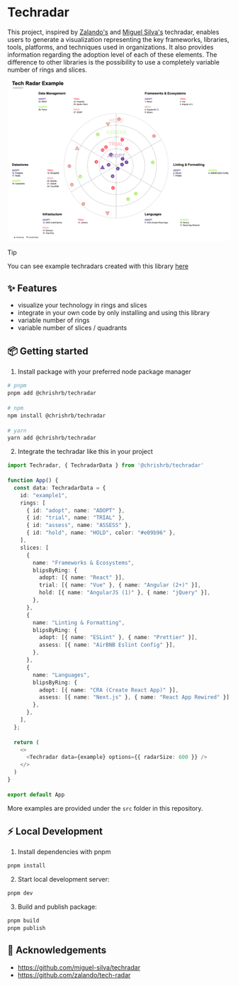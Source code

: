 # Techradar

This project, inspired by [Zalando's](https://github.com/zalando/tech-radar) and [Miguel Silva's](https://github.com/miguel-silva/techradar)
techradar, enables users to generate a visualization representing the key frameworks, libraries, tools, platforms, and techniques used in
organizations. It also provides information regarding the adoption level of each of these elements. The difference to other libraries is the
possibility to use a completely variable number of rings and slices.

![ui](./.github/docs/ui.png)

> [!TIP]
> You can see example techradars created with this library [here](https://chrishrb.github.io/techradar/)

## ✨ Features

* visualize your technology in rings and slices
* integrate in your own code by only installing and using this library
* variable number of rings
* variable number of slices / quadrants

## 📦 Getting started

1. Install package with your preferred node package manager

  ```bash
  # pnpm
  pnpm add @chrishrb/techradar

  # npm
  npm install @chrishrb/techradar

  # yarn
  yarn add @chrishrb/techradar
  ```

2. Integrate the techradar like this in your project

  ```ts
  import Techradar, { TechradarData } from '@chrishrb/techradar'

  function App() {
    const data: TechradarData = {
      id: "example1",
      rings: [
        { id: "adopt", name: "ADOPT" },
        { id: "trial", name: "TRIAL" },
        { id: "assess", name: "ASSESS" },
        { id: "hold", name: "HOLD", color: "#e09b96" },
      ],
      slices: [
        {
          name: "Frameworks & Ecosystems",
          blipsByRing: {
            adopt: [{ name: "React" }],
            trial: [{ name: "Vue" }, { name: "Angular (2+)" }],
            hold: [{ name: "AngularJS (1)" }, { name: "jQuery" }],
          },
        },
        {
          name: "Linting & Formatting",
          blipsByRing: {
            adopt: [{ name: "ESLint" }, { name: "Prettier" }],
            assess: [{ name: "AirBNB Eslint Config" }],
          },
        },
        {
          name: "Languages",
          blipsByRing: {
            adopt: [{ name: "CRA (Create React App)" }],
            assess: [{ name: "Next.js" }, { name: "React App Rewired" }],
          },
        },
      ],
    };

    return (
      <>
        <Techradar data={example} options={{ radarSize: 600 }} />
      </>
    )
  }

  export default App
  ```

More examples are provided under the `src` folder in this repository.

## ⚡️ Local Development

1. Install dependencies with pnpm

```bash
pnpm install
```

2. Start local development server:

```bash
pnpm dev
```

3. Build and publish package:

```bash
pnpm build
pnpm publish
```

## 📄 Acknowledgements

- https://github.com/miguel-silva/techradar
- https://github.com/zalando/tech-radar
